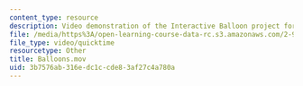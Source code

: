 ```yaml
---
content_type: resource
description: Video demonstration of the Interactive Balloon project for Lecture 3.
file: /media/https%3A/open-learning-course-data-rc.s3.amazonaws.com/2-996-biomedical-devices-design-laboratory-fall-2007/3b7576ab316edc1ccde83af27c4a780a_Balloons.mov
file_type: video/quicktime
resourcetype: Other
title: Balloons.mov
uid: 3b7576ab-316e-dc1c-cde8-3af27c4a780a
---
```

